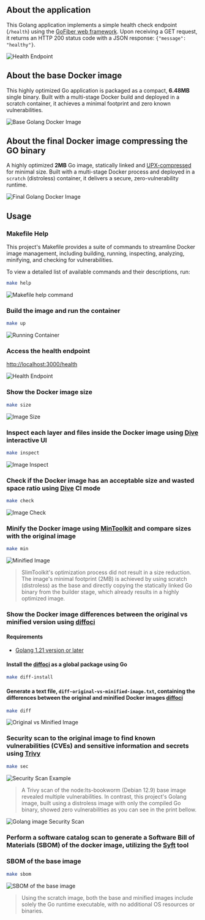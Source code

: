 ## About the application
This Golang application implements a simple health check endpoint (`/health`) using the [GoFiber web framework](https://github.com/gofiber/fiber). Upon receiving a GET request, it returns an HTTP 200 status code with a JSON response: `{"message": "healthy"}`.

![Health Endpoint](assets/images/health-endpoint.png)

## About the base Docker image
This highly optimized Go application is packaged as a compact, **6.48MB** single binary. Built with a multi-stage Docker build and deployed in a scratch container, it achieves a minimal footprint and zero known vulnerabilities.

![Base Golang Docker Image](assets/images/base-image-size.png)

## About the final Docker image compressing the GO binary
A highly optimized **2MB** Go image, statically linked and [UPX-compressed](https://github.com/upx/upx) for minimal size. Built with a multi-stage Docker process and deployed in a `scratch` (distroless) container, it delivers a secure, zero-vulnerability runtime.

![Final Golang Docker Image](assets/images/final-image-size.png)

## Usage

### Makefile Help

This project's Makefile provides a suite of commands to streamline Docker image management, including building, running, inspecting, analyzing, minifying, and checking for vulnerabilities.

To view a detailed list of available commands and their descriptions, run:

```bash
make help
```

![Makefile help command](../assets/images/makefile-help.png)

### Build the image and run the container
```bash
make up
```
![Running Container](assets/images/running-container.png)

### Access the health endpoint
[http://localhost:3000/health](http://localhost:3000/health)

![Health Endpoint](assets/images/health-endpoint.png)

### Show the Docker image size
```bash
make size
```
![Image Size](assets/images/image-size.png)

### Inspect each layer and files inside the Docker image using [Dive](https://github.com/wagoodman/dive) interactive UI
```bash
make inspect
```
![Image Inspect](assets/images/image-inspect.png)

### Check if the Docker image has an acceptable size and wasted space ratio using [Dive](https://github.com/wagoodman/dive) CI mode
```bash
make check
```
![Image Check](assets/images/image-check.png)

### Minify the Docker image using [MinToolkit](https://github.com/mintoolkit/mint) and compare sizes with the original image
```bash
make min
```
![Minified Image](assets/images/minified-image.png)

> SlimToolkit's optimization process did not result in a size reduction. The image's minimal footprint (2MB) is achieved by using scratch (distroless) as the base and directly copying the statically linked Go binary from the builder stage, which already results in a highly optimized image.

### Show the Docker image differences between the original vs minified version using [diffoci](https://github.com/reproducible-containers/diffoci)
#### Requirements
- [Golang 1.21 version or later](https://go.dev/doc/install)

#### Install the [diffoci](https://github.com/reproducible-containers/diffoci) as a global package using Go
```bash
make diff-install
```

#### Generate a text file, `diff-original-vs-minified-image.txt`, containing the differences between the original and minified Docker images [diffoci](https://github.com/reproducible-containers/diffoci)
```bash
make diff
```

![Original vs Minified Image](../assets/images/diff-images-file.png)

### Security scan to the original image to find known vulnerabilities (CVEs) and sensitive information and secrets using [Trivy](https://github.com/aquasecurity/trivy)
```bash
make sec
```
![Security Scan Example](assets/images/security-scan-example.png)

> A Trivy scan of the node:lts-bookworm (Debian 12.9) base image revealed multiple vulnerabilities. In contrast, this project's Golang image, built using a distroless image with only the compiled Go binary, showed zero vulnerabilities as you can see in the print bellow.

![Golang image Security Scan](assets/images/golang-image-security-scan.png)

### Perform a software catalog scan to generate a Software Bill of Materials (SBOM) of the docker image, utilizing the [Syft](https://github.com/anchore/syft) tool

### SBOM of the base image
```bash
make sbom
```
![SBOM of the base image](assets/images/sbom-base-image.png)
> Using the scratch image, both the base and minified images include solely the Go runtime executable, with no additional OS resources or binaries.
